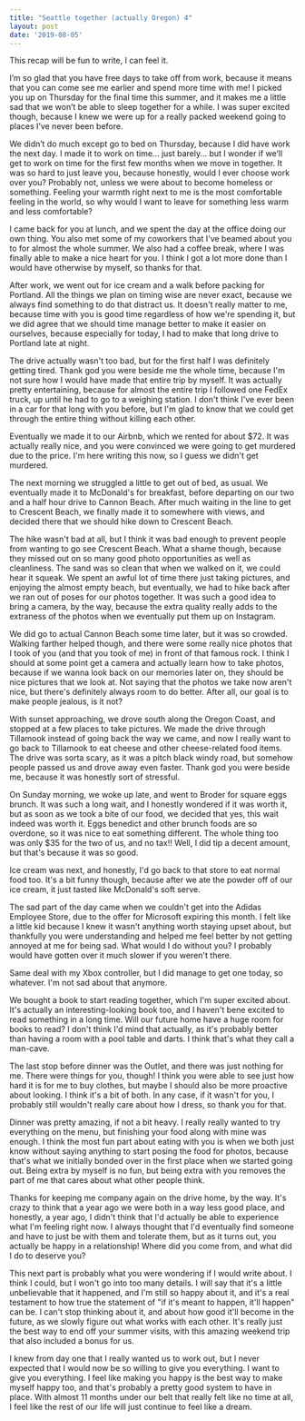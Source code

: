 ```yaml
---
title: "Seattle together (actually Oregon) 4"
layout: post
date: '2019-08-05'
---
```


This recap will be fun to write, I can feel it. 

I’m so glad that you have free days to take off from work, because it means that you can come see me earlier and spend more time with me! I picked you up on Thursday for the final time this summer, and it makes me a little sad that we won’t be able to sleep together for a while. I was super excited though, because I knew we were up for a really packed weekend going to places I’ve never been before. 

We didn’t do much except go to bed on Thursday, because I did have work the next day. I made it to work on time... just barely... but I wonder if we’ll get to work on time for the first few months when we move in together. It was so hard to just leave you, because honestly, would I ever choose work over you? Probably not, unless we were about to become homeless or something. Feeling your warmth right next to me is the most comfortable feeling in the world, so why would I want to leave for something less warm and less comfortable?

I came back for you at lunch, and we spent the day at the office doing our own thing. You also met some of my coworkers that I've beamed about you to for almost the whole summer. We also had a coffee break, where I was finally able to make a nice heart for you. I think I got a lot more done than I would have otherwise by myself, so thanks for that. 

After work, we went out for ice cream and a walk before packing for Portland. All the things we plan on timing wise are never exact, because we always find something to do that distract us. It doesn't really matter to me, because time with you is good time regardless of how we're spending it, but we did agree that we should time manage better to make it easier on ourselves, because especially for today, I had to make that long drive to Portland late at night. 

The drive actually wasn't too bad, but for the first half I was definitely getting tired. Thank god you were beside me the whole time, because I'm not sure how I would have made that entire trip by myself. It was actually pretty entertaining, because for almost the entire trip I followed one FedEx truck, up until he had to go to a weighing station. I don't think I've ever been in a car for that long with you before, but I'm glad to know that we could get through the entire thing without killing each other.

Eventually we made it to our Airbnb, which we rented for about $72. It was actually really nice, and you were convinced we were going to get murdered due to the price. I'm here writing this now, so I guess we didn't get murdered.

The next morning we struggled a little to get out of bed, as usual. We eventually made it to McDonald's for breakfast, before departing on our two and a half hour drive to Cannon Beach. After much waiting in the line to get to Crescent Beach, we finally made it to somewhere with views, and decided there that we should hike down to Crescent Beach.

The hike wasn't bad at all, but I think it was bad enough to prevent people from wanting to go see Crescent Beach. What a shame though, because they missed out on so many good photo opportunities as well as cleanliness. The sand was so clean that when we walked on it, we could hear it squeak. We spent an awful lot of time there just taking pictures, and enjoying the almost empty beach, but eventually, we had to hike back after we ran out of poses for our photos together. It was such a good idea to bring a camera, by the way, because the extra quality really adds to the extraness of the photos when we eventually put them up on Instagram.

We did go to actual Cannon Beach some time later, but it was so crowded. Walking farther helped though, and there were some really nice photos that I took of you (and that you took of me) in front of that famous rock. I think I should at some point get a camera and actually learn how to take photos, because if we wanna look back on our memories later on, they should be nice pictures that we look at. Not saying that the photos we take now aren't nice, but there's definitely always room to do better. After all, our goal is to make people jealous, is it not?

With sunset approaching, we drove south along the Oregon Coast, and stopped at a few places to take pictures. We made the drive through Tillamook instead of going back the way we came, and now I really want to go back to Tillamook to eat cheese and other cheese-related food items. The drive was sorta scary, as it was a pitch black windy road, but somehow people passed us and drove away even faster. Thank god you were beside me, because it was honestly sort of stressful.

On Sunday morning, we woke up late, and went to Broder for square eggs brunch. It was such a long wait, and I honestly wondered if it was worth it, but as soon as we took a bite of our food, we decided that yes, this wait indeed was worth it. Eggs benedict and other brunch foods are so overdone, so it was nice to eat something different. The whole thing too was only $35 for the two of us, and no tax!! Well, I did tip a decent amount, but that's because it was so good. 

Ice cream was next, and honestly, I'd go back to that store to eat normal food too. It's a bit funny though, because after we ate the powder off of our ice cream, it just tasted like McDonald's soft serve.

The sad part of the day came when we couldn't get into the Adidas Employee Store, due to the offer for Microsoft expiring this month. I felt like a little kid because I knew it wasn't anything worth staying upset about, but thankfully you were understanding and helped me feel better by not getting annoyed at me for being sad. What would I do without you? I probably would have gotten over it much slower if you weren't there.

Same deal with my Xbox controller, but I did manage to get one today, so whatever. I'm not sad about that anymore.

We bought a book to start reading together, which I'm super excited about. It's actually an interesting-looking book too, and I haven't bene excited to read something in a long time. Will our future home have a huge room for books to read? I don't think I'd mind that actually, as it's probably better than having a room with a pool table and darts. I think that's what they call a man-cave. 

The last stop before dinner was the Outlet, and there was just nothing for me. There were things for you, though! I think you were able to see just how hard it is for me to buy clothes, but maybe I should also be more proactive about looking. I think it's a bit of both. In any case, if it wasn't for you, I probably still wouldn't really care about how I dress, so thank you for that. 

Dinner was pretty amazing, if not a bit heavy. I really really wanted to try everything on the menu, but finishing your food along with mine was enough. I think the most fun part about eating with you is when we both just know without saying anything to start posing the food for photos, because that's what we initially bonded over in the first place when we started going out. Being extra by myself is no fun, but being extra with you removes the part of me that cares about what other people think.

Thanks for keeping me company again on the drive home, by the way. It's crazy to think that a year ago we were both in a way less good place, and honestly, a year ago, I didn't think that I'd actually be able to experience what I'm feeling right now. I always thought that I'd eventually find someone and have to just be with them and tolerate them, but as it turns out, you actually be happy in a relationship! Where did you come from, and what did I do to deserve you?

This next part is probably what you were wondering if I would write about. I think I could, but I won't go into too many details. I will say that it's a little unbelievable that it happened, and I'm still so happy about it, and it's a real testament to how true the statement of "if it's meant to happen, it'll happen" can be. I can't stop thinking about it, and about how good it'll become in the future, as we slowly figure out what works with each other. It's really just the best way to end off your summer visits, with this amazing weekend trip that also included a bonus for us. 

I knew from day one that I really wanted us to work out, but I never expected that I would now be so willing to give you everything. I want to give you everything. I feel like making you happy is the best way to make myself happy too, and that's probably a pretty good system to have in place. With almost 11 months under our belt that really felt like no time at all, I feel like the rest of our life will just continue to feel like a dream.